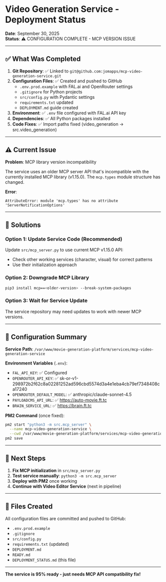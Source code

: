 # Video Generation Service - Deployment Status

**Date**: September 30, 2025  
**Status**: ⚠️ CONFIGURATION COMPLETE - MCP VERSION ISSUE

---

## ✅ What Was Completed

1. **Git Repository**: ✅ Linked to `git@github.com:jomapps/mcp-video-generation-service.git`
2. **Configuration Files**: ✅ Created and pushed to GitHub
   - `.env.prod.example` with FAL.ai and OpenRouter settings
   - `.gitignore` for Python projects  
   - `src/config.py` with Pydantic settings
   - `requirements.txt` updated
   - `DEPLOYMENT.md` guide created
3. **Environment**: ✅ `.env` file configured with FAL.ai API key
4. **Dependencies**: ✅ All Python packages installed
5. **Code Fixes**: ✅ Import paths fixed (video_generation → src.video_generation)

---

## ⚠️ Current Issue

**Problem**: MCP library version incompatibility

The service uses an older MCP server API that's incompatible with the currently installed MCP library (v1.15.0). The `mcp.types` module structure has changed.

**Error**:
```
AttributeError: module 'mcp.types' has no attribute 'ServerNotificationOptions'
```

---

## 🔧 Solutions

### Option 1: Update Service Code (Recommended)
Update `src/mcp_server.py` to use current MCP v1.15.0 API:
- Check other working services (character, visual) for correct patterns
- Use their initialization approach

### Option 2: Downgrade MCP Library
```bash
pip3 install mcp==<older-version> --break-system-packages
```

### Option 3: Wait for Service Update
The service repository may need updates to work with newer MCP versions.

---

## 📝 Configuration Summary

**Service Path**: `/var/www/movie-generation-platform/services/mcp-video-generation-service`

**Environment Variables** (`.env`):
- `FAL_API_KEY`: ✅ Configured
- `OPENROUTER_API_KEY`: ✅ 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
- `OPENROUTER_DEFAULT_MODEL`: ✅ anthropic/claude-sonnet-4.5
- `PAYLOADCMS_API_URL`: ✅ https://auto-movie.ft.tc
- `BRAIN_SERVICE_URL`: ✅ https://brain.ft.tc

**PM2 Command** (once fixed):
```bash
pm2 start "python3 -m src.mcp_server" \
  --name mcp-video-generation-service \
  --cwd /var/www/movie-generation-platform/services/mcp-video-generation-service
pm2 save
```

---

## 🎯 Next Steps

1. **Fix MCP initialization** in `src/mcp_server.py`
2. **Test service manually**: `python3 -m src.mcp_server`
3. **Deploy with PM2** once working
4. **Continue with Video Editor Service** (next in pipeline)

---

## 📂 Files Created

All configuration files are committed and pushed to GitHub:
- `.env.prod.example`
- `.gitignore`
- `src/config.py`
- `requirements.txt` (updated)
- `DEPLOYMENT.md`
- `READY.md`
- `DEPLOYMENT_STATUS.md` (this file)

---

**The service is 95% ready - just needs MCP API compatibility fix!**
